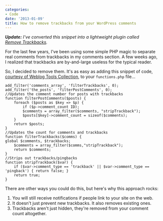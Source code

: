 ```yaml
---
categories:
- Code
date: '2013-01-09'
title: How to remove trackbacks from your WordPress comments
---
```


<em><strong>Update:</strong> I've converted this snippet into a lightweight plugin called <a href="http://cferdinandi.github.io/remove-trackbacks/">Remove&nbsp;Trackbacks</a>.</em>

For the last few years, I've been using some simple PHP magic to separate real comments from trackbacks in my comments section. A few weeks ago, I realized that trackbacks are by-and-large useless for the typical reader.

So, I decided to remove them. It's as easy as adding this snippet of code, <a href="http://weblogtoolscollection.com/archives/2008/03/08/managing-trackbacks-and-pingbacks-in-your-wordpress-theme/">courtesy of Weblog Tools Collection</a>, to your <code class="language-none">functions.php</code> file...

<pre><code class="language-php">add_filter('comments_array', 'filterTrackbacks', 0);
add_filter('the_posts', 'filterPostComments', 0);
//Updates the comment number for posts with trackbacks
function filterPostComments($posts) {
    foreach ($posts as $key =&gt; $p) {
        if ($p-&gt;comment_count ID);
        $comments = array_filter($comments, "stripTrackback");
        $posts[$key]-&gt;comment_count = sizeof($comments);
    }
    return $posts;
}
//Updates the count for comments and trackbacks
function filterTrackbacks($comms) {
global $comments, $trackbacks;
    $comments = array_filter($comms,"stripTrackback");
    return $comments;
}
//Strips out trackbacks/pingbacks
function stripTrackback($var) {
    if ($var-&gt;comment_type == 'trackback' || $var-&gt;comment_type == 'pingback') { return false; }
    return true;
}</code></pre>

There are other ways you could do this, but here's why this approach rocks:
<ol>
<li>You will still receive notifications if people link to your site on the web.</li>
<li>It doesn't just prevent new trackbacks. It also removes existing ones.</li>
<li>Trackbacks aren't just hidden, they're removed from your comment count altogether.</li>
</ol>